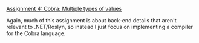 [Assignment 4: Cobra: Multiple types of values](https://course.ccs.neu.edu/cs4410sp22/hw_cobra_assignment.html)

Again, much of this assignment is about back-end details that aren't relevant to .NET/Roslyn, so instead I just focus on implementing a compiler for the Cobra language.

